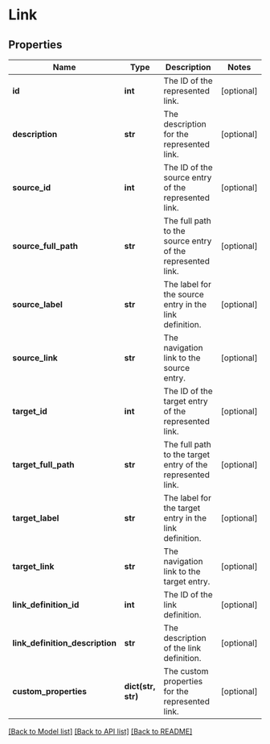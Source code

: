 # Link

## Properties
Name | Type | Description | Notes
------------ | ------------- | ------------- | -------------
**id** | **int** | The ID of the represented link. | [optional] 
**description** | **str** | The description for the represented link. | [optional] 
**source_id** | **int** | The ID of the source entry of the represented link. | [optional] 
**source_full_path** | **str** | The full path to the source entry of the represented link. | [optional] 
**source_label** | **str** | The label for the source entry in the link definition. | [optional] 
**source_link** | **str** | The navigation link to the source entry. | [optional] 
**target_id** | **int** | The ID of the target entry of the represented link. | [optional] 
**target_full_path** | **str** | The full path to the target entry of the represented link. | [optional] 
**target_label** | **str** | The label for the target entry in the link definition. | [optional] 
**target_link** | **str** | The navigation link to the target entry. | [optional] 
**link_definition_id** | **int** | The ID of the link definition. | [optional] 
**link_definition_description** | **str** | The description of the link definition. | [optional] 
**custom_properties** | **dict(str, str)** | The custom properties for the represented link. | [optional] 

[[Back to Model list]](../README.md#documentation-for-models) [[Back to API list]](../README.md#documentation-for-api-endpoints) [[Back to README]](../README.md)

